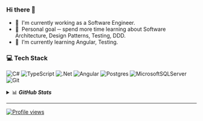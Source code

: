 ### Hi there 👋

- 💼 &nbsp;I'm currently working as a Software Engineer.
- 🔭 &nbsp;Personal goal ─ spend more time learning about Software Architecture, Design Patterns, Testing, DDD.
- 🌱 &nbsp;I’m currently learning Angular, Testing.

### 💻 Tech Stack

![C#](https://img.shields.io/badge/c%23-%23239120.svg?style=for-the-badge&logo=csharp&logoColor=white) ![TypeScript](https://img.shields.io/badge/typescript-%23007ACC.svg?style=for-the-badge&logo=typescript&logoColor=white) ![.Net](https://img.shields.io/badge/.NET-5C2D91?style=for-the-badge&logo=.net&logoColor=white) ![Angular](https://img.shields.io/badge/angular-%23DD0031.svg?style=for-the-badge&logo=angular&logoColor=white) ![Postgres](https://img.shields.io/badge/postgres-%23316192.svg?style=for-the-badge&logo=postgresql&logoColor=white) ![MicrosoftSQLServer](https://img.shields.io/badge/Microsoft%20SQL%20Server-CC2927?style=for-the-badge&logo=microsoft%20sql%20server&logoColor=white) ![Git](https://img.shields.io/badge/git-%23F05033.svg?style=for-the-badge&logo=git&logoColor=white)

<details>
    <summary>📊 <b><i>GitHub Stats</i></b></summary>
    <img src="https://github-readme-stats.vercel.app/api?username=cachorrus&show_icons=true&theme=gotham" alt="cachorrus GitHub Stats" />
    <img src="https://github-readme-stats.vercel.app/api/top-langs/?username=cachorrus&theme=gotham&hide_border=false&include_all_commits=false&count_private=false&layout=compact" alt="Most used Languages" />
</details>

---
[![Profile views](https://visitcount.itsvg.in/api?id=cachorrus&icon=0&color=0)](https://visitcount.itsvg.in)

